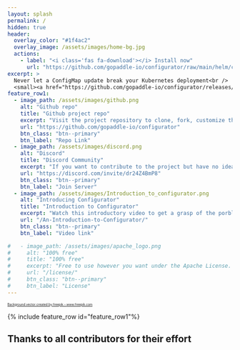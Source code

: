 ```yaml
---
layout: splash
permalink: /
hidden: true
header:
  overlay_color: "#1f4ac2"
  overlay_image: /assets/images/home-bg.jpg
  actions:
    - label: "<i class='fas fa-download'></i> Install now"
      url: "https://github.com/gopaddle-io/configurator/raw/main/helm/configurator-0.1.0.tgz"
excerpt: >
  Never let a ConfigMap update break your Kubernetes deployment<br />
  <small><a href="https://github.com/gopaddle-io/configurator/releases/tag/v0.0.1">Latest release v.0.0.1</a></small>
feature_row1:
  - image_path: /assets/images/github.png
    alt: "Github repo"
    title: "Github project repo"
    excerpt: "Visit the project repository to clone, fork, customize the project…"
    url: "https://github.com/gopaddle-io/configurator"
    btn_class: "btn--primary"
    btn_label: "Repo Link"
  - image_path: /assets/images/discord.png
    alt: "Discord"
    title: "Discord Community"
    excerpt: "If you want to contribute to the project but have no idea where to start, join the discord server where a helping hand is always welcome."
    url: "https://discord.com/invite/dr24Z4BmP8"
    btn_class: "btn--primary"
    btn_label: "Join Server"
  - image_path: /assets/images/Introduction_to_configurator.png
    alt: "Introducing Configurator"
    title: "Introduction to Configurator"
    excerpt: "Watch this introductory video to get a grasp of the porblem with ConfigMaps and the strategy we're using to solve it."
    url: "/An-Introduction-to-Configurator/"
    btn_class: "btn--primary"
    btn_label: "Video link"

#   - image_path: /assets/images/apache_logo.png
#     alt: "100% free"
#     title: "100% free"
#     excerpt: "Free to use however you want under the Apache License. Clone it, fork it, customize it..."
#     url: "/license/"
#     btn_class: "btn--primary"
#     btn_label: "License"      
---
```


<span style="font-size:0.5em"><a href="https://www.freepik.com/vectors/background">Background vector created by freepik - www.freepik.com</a></span>

{% include feature_row id="feature_row1"%}

## Thanks to all contributors for their effort

<script type="module">

const url = 'https://api.github.com/repos/gopaddle-io/configurator/contributors?page=1&?access_token=fff';

function data ()
{
  return(fetch(url,{
  method:'GET'
}).then((res)=>{return(res.json())}));
}
data().then(result=>result.forEach((item, index) => {

  const img = document.createElement("img");
  img.setAttribute("src", item.avatar_url);
  img.setAttribute("style", 'height:40px;width:40px;border-radius:100%;border:2px solid #D0D0D7;');
  //avatar setup
  const figcaption = document.createElement("figcaption");
  figcaption.innerText = item.login;
  //label setup
  const figure = document.createElement("figure");
  figure.setAttribute("style","display:inline-block;text-align:center;margin: 3%;")
  figure.appendChild(img);
  figure.onmouseover = (event)=>{
    figure.insertBefore(figcaption,img);
  }
  figure.onmouseout = (event)=>{
    figure.removeChild(figcaption);
  }
  //figure setup
  document.getElementById('contributors-list').appendChild(figure);
}));
</script>
